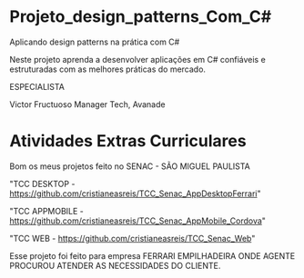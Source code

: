 # Projeto_design_patterns_Com_C#

Aplicando design patterns na prática com C#

Neste projeto aprenda a desenvolver aplicações em C# 
confiáveis e estruturadas com as melhores práticas do mercado.

ESPECIALISTA

Victor Fructuoso
Manager Tech, Avanade

# Atividades Extras Curriculares

Bom os meus projetos feito no SENAC - SÃO MIGUEL PAULISTA 

"TCC DESKTOP - https://github.com/cristianeasreis/TCC_Senac_AppDesktopFerrari"

"TCC APPMOBILE - https://github.com/cristianeasreis/TCC_Senac_AppMobile_Cordova"

"TCC WEB - https://github.com/cristianeasreis/TCC_Senac_Web"

Esse projeto foi feito para empresa FERRARI EMPILHADEIRA
ONDE AGENTE PROCUROU ATENDER AS NECESSIDADES DO CLIENTE.


